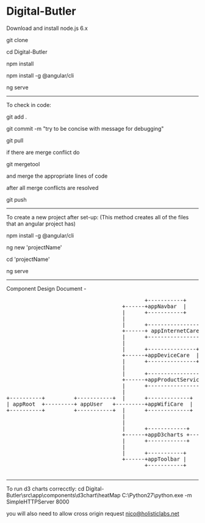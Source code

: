 # Digital-Butler

Download and install node.js 6.x

git clone <this repo>

cd Digital-Butler

npm install

npm install -g @angular/cli

ng serve

*********************************************************
To check in code:

git add .

git commit -m "try to be concise with message for debugging"

git pull

if there are merge conflict do

git mergetool

and merge the appropriate lines of code

after all merge conflicts are resolved

git push

********************************************************
To create a new project after set-up:
(This method creates all of the files that an angular project has)

npm install -g @angular/cli

ng new 'projectName'

cd 'projectName'

ng serve

*****************************************************
Component Design Document -
<pre>
                                           +-----------+
                                    +------+appNavbar  |
                                    |      +-----------+
                                    |
                                    |      +-------------------+
                                    +------+ appInternetCare   |
                                    |      +-------------------+
                                    |
                                    |      +---------------+
                                    +------+appDeviceCare  |
                                    |      +---------------+
                                    |
                                    |      +--------------------+
                                    +------+appProductService   |
                                    |      +--------------------+
                                    |
+----------+         +-----------+  |      +-------------+
| appRoot  +---------+ appUser   +---------+appWifiCare  |
+----------+         +-----------+  |      +-------------+
                                    |
                                    |
                                    |      +------------+    +-----------+
                                    +------+appD3charts +----+appD3graph |
                                    |      +------------+    +-----------+
                                    |
                                    |      +-----------+
                                    +------+appToolbar |
                                           +-----------+

</pre>

****************************************************************
To run d3 charts correcctly:
cd Digital-Butler\src\app\components\d3chart\heatMap
C:\Python27\python.exe -m SimpleHTTPServer 8000

you will also need to allow cross origin request 
nico@holisticlabs.net